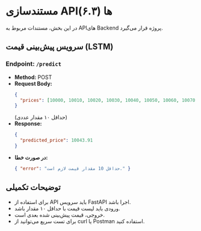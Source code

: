 # مستندسازی APIها (۶.۳)

در این بخش، مستندات مربوط به APIهای Backend پروژه قرار می‌گیرد.

## سرویس پیش‌بینی قیمت (LSTM)

### Endpoint: `/predict`
- **Method:** POST
- **Request Body:**
  ```json
  {
    "prices": [10000, 10010, 10020, 10030, 10040, 10050, 10060, 10070, 10080, 10090]
  }
  ```
  (حداقل ۱۰ مقدار عددی)
- **Response:**
  ```json
  {
    "predicted_price": 10043.91
  }
  ```
- **در صورت خطا:**
  ```json
  { "error": "حداقل 10 مقدار قیمت لازم است." }
  ```

## توضیحات تکمیلی
- برای استفاده از API باید سرویس FastAPI اجرا باشد.
- ورودی باید لیست قیمت با حداقل ۱۰ مقدار باشد.
- خروجی، قیمت پیش‌بینی شده بعدی است.
- برای تست سریع می‌توانید از curl یا Postman استفاده کنید.
